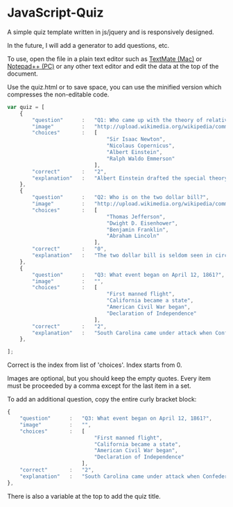 JavaScript-Quiz
===============

A simple quiz template written in js/jquery and is responsively designed.

In the future, I will add a generator to add questions, etc.

To use, open the file in a plain text editor such as [TextMate (Mac)](http://macromates.com/) or [Notepad++ (PC)](http://notepad-plus-plus.org/) or any other text editor and edit the data at the top of the document.

Use the quiz.html or to save space, you can use the minified version which compresses the non-editable code.

```javascript
var quiz = [
    {
        "question"      :   "Q1: Who came up with the theory of relativity?",
        "image"         :   "http://upload.wikimedia.org/wikipedia/commons/thumb/d/d3/Albert_Einstein_Head.jpg/220px-Albert_Einstein_Head.jpg",
        "choices"       :   [
                                "Sir Isaac Newton",
                                "Nicolaus Copernicus",
                                "Albert Einstein",
                                "Ralph Waldo Emmerson"
                            ],
        "correct"       :   "2",
        "explanation"   :   "Albert Einstein drafted the special theory of relativity in 1905.",
    },
    {
        "question"      :   "Q2: Who is on the two dollar bill?",
        "image"         :   "http://upload.wikimedia.org/wikipedia/commons/thumb/9/94/US_%242_obverse-high.jpg/320px-US_%242_obverse-high.jpg",
        "choices"       :   [
                                "Thomas Jefferson",
                                "Dwight D. Eisenhower",
                                "Benjamin Franklin",
                                "Abraham Lincoln"
                            ],
        "correct"       :   "0",
        "explanation"   :   "The two dollar bill is seldom seen in circulation. As a result, some businesses are confused when presented with the note.",
    },
    {
        "question"      :   "Q3: What event began on April 12, 1861?",
        "image"         :   "",
        "choices"       :   [
                                "First manned flight",
                                "California became a state",
                                "American Civil War began",
                                "Declaration of Independence"
                            ],
        "correct"       :   "2",
        "explanation"   :   "South Carolina came under attack when Confederate soldiers attacked Fort Sumter. The war lasted until April 9th 1865.",
    },

];
```

Correct is the index from list of 'choices'. Index starts from 0. 

Images are optional, but you should keep the empty quotes. Every item must be proceeded by a comma except for the last item in a set.

To add an additional question, copy the entire curly bracket block:
```javascript
{
    "question"      :   "Q3: What event began on April 12, 1861?",
    "image"         :   "",
    "choices"       :   [
                            "First manned flight",
                            "California became a state",
                            "American Civil War began",
                            "Declaration of Independence"
                        ],
    "correct"       :   "2",
    "explanation"   :   "South Carolina came under attack when Confederate soldiers attacked Fort Sumter. The war lasted until April 9th 1865.",
},
```
There is also a variable at the top to add the quiz title.
